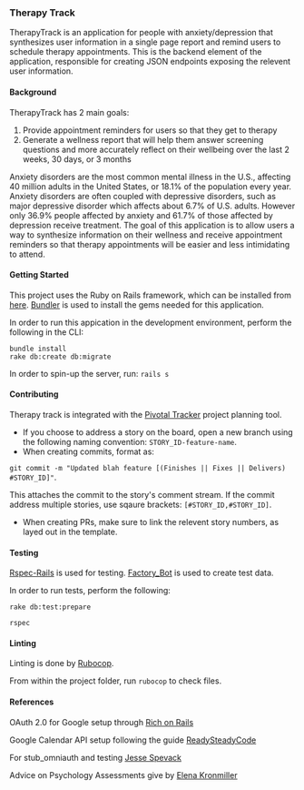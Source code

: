 ### Therapy Track

<CI HERE>
<COVERAGE HERE>
<TRACKING BOARD HERE>

TherapyTrack is an application for people with anxiety/depression that synthesizes user information in a single page report and remind users to schedule therapy appointments. This is the backend element of the application, responsible for creating JSON endpoints exposing the relevent user information.

#### Background

TherapyTrack has 2 main goals:

1. Provide appointment reminders for users so that they get to therapy
2. Generate a wellness report that will help them answer screening questions and more accurately reflect on their wellbeing over the last 2 weeks, 30 days, or 3 months

Anxiety disorders are the most common mental illness in the U.S., affecting 40 million adults in the United States, or 18.1% of the population every year. Anxiety disorders are often coupled with depressive disorders, such as major depressive disorder which affects about 6.7% of U.S. adults. However only 36.9% people affected by anxiety and 61.7% of those affected by depression receive treatment. The goal of this application is to allow users a way to synthesize information on their wellness and receive appointment reminders so that therapy appointments will be easier and less intimidating to attend. 

#### Getting Started

This project uses the Ruby on Rails framework, which can be installed from [here](http://installrails.com/).
[Bundler](http://bundler.io/) is used to install the gems needed for this application.

In order to run this appication in the development environment, perform the following in the CLI:

```
bundle install
rake db:create db:migrate
```

In order to spin-up the server, run: `rails s`

#### Contributing

Therapy track is integrated with the [Pivotal Tracker](https://www.pivotaltracker.com/n/projects/2151386) project planning tool.
- If you choose to address a story on the board, open a new branch using the following naming convention: `STORY_ID-feature-name`.
- When creating commits, format as:

`git commit -m "Updated blah feature [(Finishes || Fixes || Delivers) #STORY_ID]"`.

This attaches the commit to the story's comment stream. If the commit address multiple stories, use sqaure brackets: `[#STORY_ID,#STORY_ID]`.

- When creating PRs, make sure to link the relevent story numbers, as layed out in the template.

#### Testing

[Rspec-Rails](https://github.com/rspec/rspec-rails) is used for testing.
[Factory_Bot](https://github.com/thoughtbot/factory_bot) is used to create test data.

In order to run tests, perform the following:

`rake db:test:prepare`

`rspec`

#### Linting

Linting is done by [Rubocop](http://rubocop.readthedocs.io/en/latest/).

From within the project folder, run `rubocop` to check files.

#### References

OAuth 2.0 for Google setup through [Rich on Rails](https://richonrails.com/articles/google-authentication-in-ruby-on-rails/)

Google Calendar API setup following the guide [ReadySteadyCode](https://readysteadycode.com/howto-integrate-google-calendar-with-rails)

For stub_omniauth and testing [Jesse Spevack](http://www.jessespevack.com/blog/2016/10/16/how-to-test-drive-omniauth-google-oauth2-for-your-rails-app)

Advice on Psychology Assessments give by [Elena Kronmiller](https://www.linkedin.com/in/elena-kronmiller-a91679121/)
